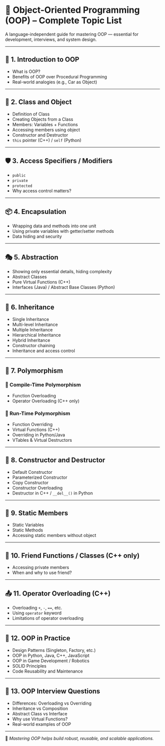 # 🔷 Object-Oriented Programming (OOP) – Complete Topic List

A language-independent guide for mastering OOP — essential for development, interviews, and system design.

---

## 🧩 1. Introduction to OOP
- What is OOP?
- Benefits of OOP over Procedural Programming
- Real-world analogies (e.g., Car as Object)

---

## 🧱 2. Class and Object
- Definition of Class
- Creating Objects from a Class
- Members: Variables + Functions
- Accessing members using object
- Constructor and Destructor
- `this` pointer (C++) / `self` (Python)

---

## 🛡️ 3. Access Specifiers / Modifiers
- `public`
- `private`
- `protected`
- Why access control matters?

---

## 📦 4. Encapsulation
- Wrapping data and methods into one unit
- Using private variables with getter/setter methods
- Data hiding and security

---

## 🎭 5. Abstraction
- Showing only essential details, hiding complexity
- Abstract Classes
- Pure Virtual Functions (C++)
- Interfaces (Java) / Abstract Base Classes (Python)

---

## 🧬 6. Inheritance
- Single Inheritance
- Multi-level Inheritance
- Multiple Inheritance
- Hierarchical Inheritance
- Hybrid Inheritance
- Constructor chaining
- Inheritance and access control

---

## 🧠 7. Polymorphism
### 🔹 Compile-Time Polymorphism
- Function Overloading
- Operator Overloading (C++ only)

### 🔸 Run-Time Polymorphism
- Function Overriding
- Virtual Functions (C++)
- Overriding in Python/Java
- VTables & Virtual Destructors

---

## 🧰 8. Constructor and Destructor
- Default Constructor
- Parameterized Constructor
- Copy Constructor
- Constructor Overloading
- Destructor in C++ / `__del__()` in Python

---

## 🔄 9. Static Members
- Static Variables
- Static Methods
- Accessing static members without object

---

## 🤝 10. Friend Functions / Classes (C++ only)
- Accessing private members
- When and why to use friend?

---

## 📤 11. Operator Overloading (C++)
- Overloading `+`, `-`, `==`, etc.
- Using `operator` keyword
- Limitations of operator overloading

---

## 🧪 12. OOP in Practice
- Design Patterns (Singleton, Factory, etc.)
- OOP in Python, Java, C++, JavaScript
- OOP in Game Development / Robotics
- SOLID Principles
- Code Reusability and Maintenance

---

## 💬 13. OOP Interview Questions
- Differences: Overloading vs Overriding  
- Inheritance vs Composition  
- Abstract Class vs Interface  
- Why use Virtual Functions?  
- Real-world examples of OOP

---

📌 _Mastering OOP helps build robust, reusable, and scalable applications._
